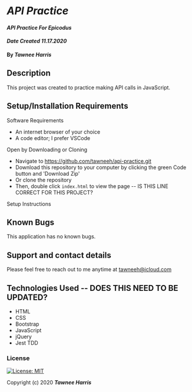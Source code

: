 # _API Practice_

#### _API Practice For Epicodus_ 
#### _Date Created 11.17.2020_

#### By _**Tawnee Harris**_

## Description

This project was created to practice making API calls in JavaScript.

## Setup/Installation Requirements

Software Requirements
* An internet browser of your choice
* A code editor; I prefer VSCode

Open by Downloading or Cloning
* Navigate to <https://github.com/tawneeh/api-practice.git>
* Download this repository to your computer by clicking the green Code button and 'Download Zip'
* Or clone the repository
* Then, double click `index.html` to view the page -- IS THIS LINE CORRECT FOR THIS PROJECT?

Setup Instructions


## Known Bugs

This application has no known bugs. 

## Support and contact details

Please feel free to reach out to me anytime at <tawneeh@icloud.com>

## Technologies Used -- DOES THIS NEED TO BE UPDATED?

* HTML
* CSS
* Bootstrap
* JavaScript
* jQuery
* Jest TDD

### License

[![License: MIT](https://img.shields.io/badge/License-MIT-yellow.svg)](https://opensource.org/licenses/MIT)

Copyright (c) 2020 **_Tawnee Harris_**